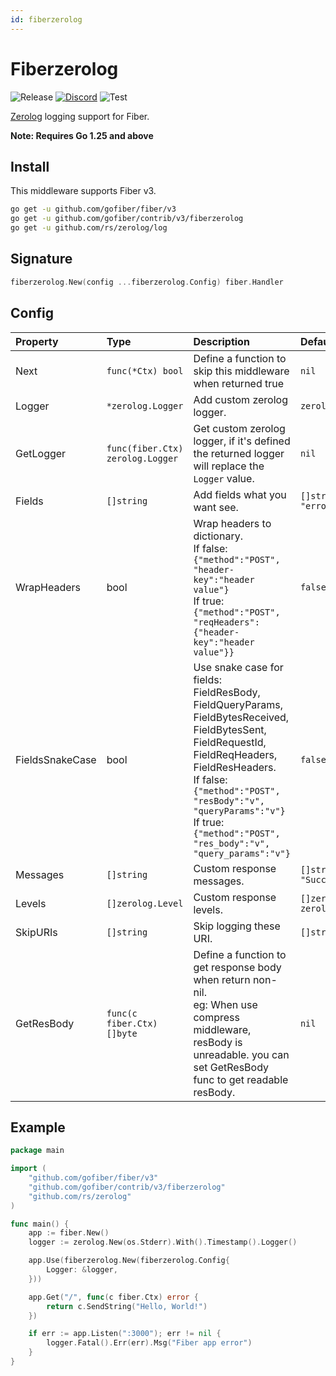 ```yaml
---
id: fiberzerolog
---
```


# Fiberzerolog

![Release](https://img.shields.io/github/v/tag/gofiber/contrib?filter=fiberzerolog*)
[![Discord](https://img.shields.io/discord/704680098577514527?style=flat&label=%F0%9F%92%AC%20discord&color=00ACD7)](https://gofiber.io/discord)
![Test](https://github.com/gofiber/contrib/workflows/Test%20fiberzerolog/badge.svg)

[Zerolog](https://zerolog.io/) logging support for Fiber.

**Note: Requires Go 1.25 and above**

## Install

This middleware supports Fiber v3.

```sh
go get -u github.com/gofiber/fiber/v3
go get -u github.com/gofiber/contrib/v3/fiberzerolog
go get -u github.com/rs/zerolog/log
```

## Signature

```go
fiberzerolog.New(config ...fiberzerolog.Config) fiber.Handler
```

## Config

| Property      | Type                           | Description                                                                                                                                                                                                                                                                                 | Default                                                                     |
|:--------------|:-------------------------------|:--------------------------------------------------------------------------------------------------------------------------------------------------------------------------------------------------------------------------------------------------------------------------------------------|:----------------------------------------------------------------------------|
| Next          | `func(*Ctx) bool`              | Define a function to skip this middleware when returned true                                                                                                                                                                                                                                | `nil`                                                                       |
| Logger        | `*zerolog.Logger`               | Add custom zerolog logger.                                                                                                                                                                                                                                                                  | `zerolog.New(os.Stderr).With().Timestamp().Logger()`                                                      |
| GetLogger        | `func(fiber.Ctx) zerolog.Logger`           | Get custom zerolog logger, if it's defined the returned logger will replace the `Logger` value.                                                                                                                                                                                             | `nil`                                                      |
| Fields        | `[]string`                     | Add fields what you want see.                                                                                                                                                                                                                                                               | `[]string{"latency", "status", "method", "url", "error"}`                            |
| WrapHeaders   | bool                           | Wrap headers to dictionary.<br />If false: `{"method":"POST", "header-key":"header value"}`<br />If true: `{"method":"POST", "reqHeaders": {"header-key":"header value"}}`                                                                                                                  | `false` |
| FieldsSnakeCase   | bool                       | Use snake case for fields: FieldResBody, FieldQueryParams, FieldBytesReceived, FieldBytesSent, FieldRequestId, FieldReqHeaders, FieldResHeaders.<br />If false: `{"method":"POST", "resBody":"v", "queryParams":"v"}`<br />If true: `{"method":"POST", "res_body":"v", "query_params":"v"}` | `false` |
| Messages      | `[]string`                     | Custom response messages.                                                                                                                                                                                                                                                                   | `[]string{"Server error", "Client error", "Success"}`                       |
| Levels        | `[]zerolog.Level`              | Custom response levels.                                                                                                                                                                                                                                                                     | `[]zerolog.Level{zerolog.ErrorLevel, zerolog.WarnLevel, zerolog.InfoLevel}` |
| SkipURIs      | `[]string`                     | Skip logging these URI.                                                                                                                                                                                                                                                                     | `[]string{}`                                                                |
| GetResBody    | `func(c fiber.Ctx) []byte`      | Define a function to get response body when return non-nil.<br />eg: When use compress middleware, resBody is unreadable. you can set GetResBody func to get readable resBody.                                                                                                              | `nil` |

## Example

```go
package main

import (
    "github.com/gofiber/fiber/v3"
    "github.com/gofiber/contrib/v3/fiberzerolog"
    "github.com/rs/zerolog"
)

func main() {
    app := fiber.New()
    logger := zerolog.New(os.Stderr).With().Timestamp().Logger()

    app.Use(fiberzerolog.New(fiberzerolog.Config{
        Logger: &logger,
    }))

    app.Get("/", func(c fiber.Ctx) error {
        return c.SendString("Hello, World!")
    })

    if err := app.Listen(":3000"); err != nil {
        logger.Fatal().Err(err).Msg("Fiber app error")
    }
}
```

